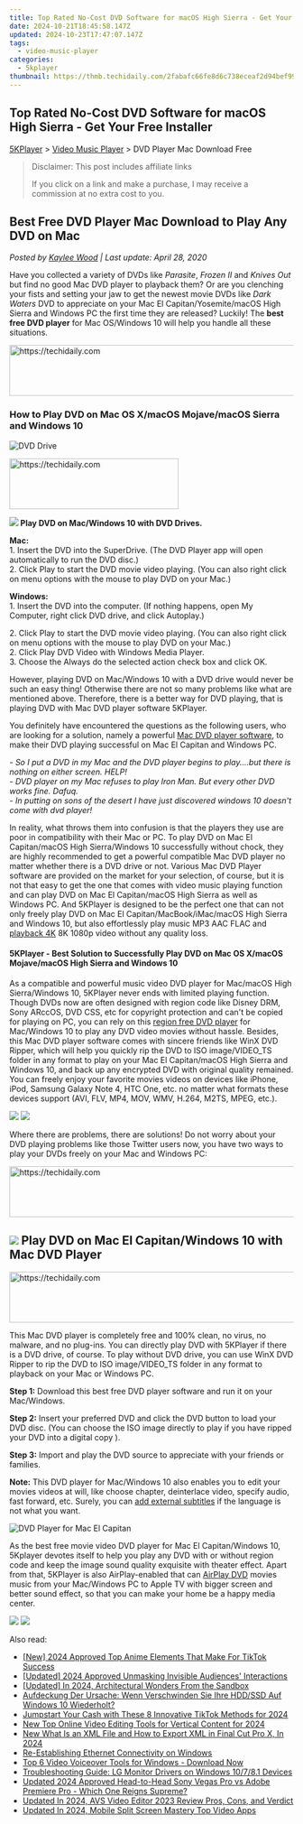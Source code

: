 ```yaml
---
title: Top Rated No-Cost DVD Software for macOS High Sierra - Get Your Free Installer
date: 2024-10-21T18:45:58.147Z
updated: 2024-10-23T17:47:07.147Z
tags:
  - video-music-player
categories:
  - 5kplayer
thumbnail: https://thmb.techidaily.com/2fabafc66fe8d6c738eceaf2d94bef9969abb79ce6dfc7f79cdd9561a56a5238.jpg
---
```


## Top Rated No-Cost DVD Software for macOS High Sierra - Get Your Free Installer

[5KPlayer](https://tools.techidaily.com/5kplayer/products/) \> [Video Music Player](https://tools.techidaily.com/5kplayer/video-music-player/) \> DVD Player Mac Download Free

>  Disclaimer: This post includes affiliate links
>
>  If you click on a link and make a purchase, I may receive a commission at no extra cost to you.
>

## Best Free DVD Player Mac Download to Play Any DVD on Mac

 _Posted by [Kaylee Wood](https://www.quora.com/profile/Amanda-Hu-21) | Last update: April 28, 2020_

Have you collected a variety of DVDs like _Parasite_, _Frozen II_ and _Knives Out_ but find no good Mac DVD player to playback them? Or are you clenching your fists and setting your jaw to get the newest movie DVDs like _Dark Waters_ DVD to appreciate on your Mac El Capitan/Yosemite/macOS High Sierra and Windows PC the first time they are released? Luckily! The **best free DVD player** for Mac OS/Windows 10 will help you handle all these situations.

<!-- affiliate ads begin -->
<a href="https://ephamedtechinc.pxf.io/c/5597632/2136623/26400" target="_top" id="2136623">
  <img src="//a.impactradius-go.com/display-ad/26400-2136623" border="0" alt="https://techidaily.com" width="728" height="90"/>
</a>
<img height="0" width="0" src="https://ephamedtechinc.pxf.io/i/5597632/2136623/26400" style="position:absolute;visibility:hidden;" border="0" />
<!-- affiliate ads end -->

### **How to Play DVD on Mac OS X/macOS Mojave/macOS Sierra and Windows 10**

![DVD Drive](https://www.5kplayer.com/video-music-player/img/dvd-drive.png) 

<!-- affiliate ads begin -->
<a href="https://aligracehair.sjv.io/c/5597632/2012415/19272" target="_top" id="2012415">
  <img src="//a.impactradius-go.com/display-ad/19272-2012415" border="0" alt="https://techidaily.com" width="300" height="90"/>
</a>
<img height="0" width="0" src="https://aligracehair.sjv.io/i/5597632/2012415/19272" style="position:absolute;visibility:hidden;" border="0" />
<!-- affiliate ads end -->

**![](https://www.5kplayer.com/video-music-player/../seoimg/1.png) Play DVD on Mac/Windows 10 with DVD Drives.** 

**Mac:**  
 1\. Insert the DVD into the SuperDrive. (The DVD Player app will open automatically to run the DVD disc.)  
 2\. Click Play to start the DVD movie video playing. (You can also right click on menu options with the mouse to play DVD on your Mac.)

**Windows:**  
 1\. Insert the DVD into the computer. (If nothing happens, open My Computer, right click DVD drive, and click Autoplay.) 

2\. Click Play to start the DVD movie video playing. (You can also right click on menu options with the mouse to play DVD on your Mac.)  
 2\. Click Play DVD Video with Windows Media Player.   
 3\. Choose the Always do the selected action check box and click OK.

However, playing DVD on Mac/Windows 10 with a DVD drive would never be such an easy thing! Otherwise there are not so many problems like what are mentioned above. Therefore, there is a better way for DVD playing, that is playing DVD with Mac DVD player software 5KPlayer.

You definitely have encountered the questions as the following users, who are looking for a solution, namely a powerful [Mac DVD player software](https://tools.techidaily.com/5kplayer/video-music-player/), to make their DVD playing successful on Mac El Capitan and Windows PC.

_\- So I put a DVD in my Mac and the DVD player begins to play....but there is nothing on either screen. HELP!_   
_\- DVD player on my Mac refuses to play Iron Man. But every other DVD works fine. Dafuq._   
_\- In putting on sons of the desert I have just discovered windows 10 doesn't come with dvd player!_

In reality, what throws them into confusion is that the players they use are poor in compatibility with their Mac or PC. To play DVD on Mac El Capitan/macOS High Sierra/Windows 10 successfully without chock, they are highly recommended to get a powerful compatible Mac DVD player no matter whether there is a DVD drive or not. Various Mac DVD Player software are provided on the market for your selection, of course, but it is not that easy to get the one that comes with video music playing function and can play DVD on Mac El Capitan/macOS High Sierra as well as Windows PC. And 5KPlayer is designed to be the perfect one that can not only freely play DVD on Mac El Capitan/MacBook/iMac/macOS High Sierra and Windows 10, but also effortlessly play music MP3 AAC FLAC and [playback 4K](https://tools.techidaily.com/5kplayer/video-music-player/) 8K 1080p video without any quality loss. 

#### **5KPlayer - Best Solution to Successfully Play DVD on Mac OS X/macOS Mojave/macOS High Sierra and Windows 10**

As a compatible and powerful music video DVD player for Mac/macOS High Sierra/Windows 10, 5KPlayer never ends with limited playing function. Though DVDs now are often designed with region code like Disney DRM, Sony ARccOS, DVD CSS, etc for copyright protection and can't be copied for playing on PC, you can rely on this [region free DVD player](https://tools.techidaily.com/5kplayer/video-music-player/) for Mac/Windows 10 to play any DVD video movies without hassle. Besides, this Mac DVD player software comes with sincere friends like WinX DVD Ripper, which will help you quickly rip the DVD to ISO image/VIDEO\_TS folder in any format to play on your Mac El Capitan/macOS High Sierra and Windows 10, and back up any encrypted DVD with original quality remained. You can freely enjoy your favorite movies videos on devices like iPhone, iPod, Samsung Galaxy Note 4, HTC One, etc. no matter what formats these devices support (AVI, FLV, MP4, MOV, WMV, H.264, M2TS, MPEG, etc.).

[![](https://www.5kplayer.com/video-music-player/../button/freedownbackwin.png)](https://tools.techidaily.com/5kplayer/products/) [![](https://www.5kplayer.com/video-music-player/../button/freedownbackmac.png)](https://tools.techidaily.com/5kplayer/products/) 

Where there are problems, there are solutions! Do not worry about your DVD playing problems like those Twitter users now, you have two ways to play your DVDs freely on your Mac and Windows PC:

<!-- affiliate ads begin -->
<a href="https://appsumo.8odi.net/c/5597632/2087389/7443" target="_top" id="2087389">
  <img src="//a.impactradius-go.com/display-ad/7443-2087389" border="0" alt="https://techidaily.com" width="728" height="90"/>
</a>
<img height="0" width="0" src="https://appsumo.8odi.net/i/5597632/2087389/7443" style="position:absolute;visibility:hidden;" border="0" />
<!-- affiliate ads end -->

## ![](https://www.5kplayer.com/video-music-player/../seoimg/2.png) Play DVD on Mac El Capitan/Windows 10 with Mac DVD Player

<!-- affiliate ads begin -->
<a href="https://appsumo.8odi.net/c/5597632/2087394/7443" target="_top" id="2087394">
  <img src="//a.impactradius-go.com/display-ad/7443-2087394" border="0" alt="https://techidaily.com" width="728" height="90"/>
</a>
<img height="0" width="0" src="https://appsumo.8odi.net/i/5597632/2087394/7443" style="position:absolute;visibility:hidden;" border="0" />
<!-- affiliate ads end -->

This Mac DVD player is completely free and 100% clean, no virus, no malware, and no plug-ins. You can directly play DVD with 5KPlayer if there is a DVD drive, of course. To play without DVD drive, you can use WinX DVD Ripper to rip the DVD to ISO image/VIDEO\_TS folder in any format to playback on your Mac or Windows PC.

**Step 1:** Download this best free DVD player software and run it on your Mac/Windows.

**Step 2:**  Insert your preferred DVD and click the DVD button to load your DVD disc. (You can choose the ISO image directly to play if you have ripped your DVD into a digital copy [](https://tools.techidaily.com/5kplayer/products/)).

**Step 3:**  Import and play the DVD source to appreciate with your friends or families.

**Note:** This DVD player for Mac/Windows 10 also enables you to edit your movies videos at will, like choose chapter, deinterlace video, specify audio, fast forward, etc. Surely, you can [add external subtitles](https://tools.techidaily.com/5kplayer/video-music-player/) if the language is not what you want.

![DVD Player for Mac El Capitan](https://www.5kplayer.com/video-music-player/img/xrq-5kp-12006.png) 

As the best free movie video DVD player for Mac El Capitan/Windows 10, 5Kplayer devotes itself to help you play any DVD with or without region code and keep the image sound quality exquisite with theater effect. Apart from that, 5KPlayer is also AirPlay-enabled that can [AirPlay DVD](https://tools.techidaily.com/5kplayer/airplay/) movies music from your Mac/Windows PC to Apple TV with bigger screen and better sound effect, so that you can make your home be a happy media center.

[![](https://www.5kplayer.com/video-music-player/../button/freedownwhitemac.png)](https://tools.techidaily.com/5kplayer/products/) [![](https://www.5kplayer.com/video-music-player/../button/freedownwhitewin.png)](https://tools.techidaily.com/5kplayer/products/)

<ins class="adsbygoogle"
     style="display:block"
     data-ad-format="autorelaxed"
     data-ad-client="ca-pub-7571918770474297"
     data-ad-slot="1223367746"></ins>

<ins class="adsbygoogle"
     style="display:block"
     data-ad-client="ca-pub-7571918770474297"
     data-ad-slot="8358498916"
     data-ad-format="auto"
     data-full-width-responsive="true"></ins>

<span class="atpl-alsoreadstyle">Also read:</span>
<div><ul>
<li><a href="https://tiktok-videos.techidaily.com/new-2024-approved-top-anime-elements-that-make-for-tiktok-success/"><u>[New] 2024 Approved Top Anime Elements That Make For TikTok Success</u></a></li>
<li><a href="https://vp-tips.techidaily.com/updated-2024-approved-unmasking-invisible-audiences-interactions/"><u>[Updated] 2024 Approved Unmasking Invisible Audiences' Interactions</u></a></li>
<li><a href="https://screen-activity-recording.techidaily.com/updated-in-2024-architectural-wonders-from-the-sandbox/"><u>[Updated] In 2024, Architectural Wonders From the Sandbox</u></a></li>
<li><a href="https://win-top.techidaily.com/aufdeckung-der-ursache-wenn-verschwinden-sie-ihre-hddssd-auf-windows-10-wiederholt/"><u>Aufdeckung Der Ursache: Wenn Verschwinden Sie Ihre HDD/SSD Auf Windows 10 Wiederholt?</u></a></li>
<li><a href="https://tiktok-clips.techidaily.com/jumpstart-your-cash-with-these-8-innovative-tiktok-methods-for-2024/"><u>Jumpstart Your Cash with These 8 Innovative TikTok Methods for 2024</u></a></li>
<li><a href="https://video-ai-editor.techidaily.com/new-top-online-video-editing-tools-for-vertical-content-for-2024/"><u>New Top Online Video Editing Tools for Vertical Content for 2024</u></a></li>
<li><a href="https://video-ai-editor.techidaily.com/new-what-is-an-xml-file-and-how-to-export-xml-in-final-cut-pro-x-in-2024/"><u>New What Is an XML File and How to Export XML in Final Cut Pro X, In 2024</u></a></li>
<li><a href="https://win11-tips.techidaily.com/re-establishing-ethernet-connectivity-on-windows/"><u>Re-Establishing Ethernet Connectivity on Windows</u></a></li>
<li><a href="https://video-ai-editor.techidaily.com/top-6-video-voiceover-tools-for-windows-download-now/"><u>Top 6 Video Voiceover Tools for Windows - Download Now</u></a></li>
<li><a href="https://hardware-updates.techidaily.com/troubleshooting-guide-lg-monitor-drivers-on-windows-10781-devices/"><u>Troubleshooting Guide: LG Monitor Drivers on Windows 10/7/8.1 Devices</u></a></li>
<li><a href="https://video-ai-editor.techidaily.com/updated-2024-approved-head-to-head-sony-vegas-pro-vs-adobe-premiere-pro-which-one-reigns-supreme/"><u>Updated 2024 Approved Head-to-Head Sony Vegas Pro vs Adobe Premiere Pro - Which One Reigns Supreme?</u></a></li>
<li><a href="https://video-ai-editor.techidaily.com/updated-in-2024-avs-video-editor-2023-review-pros-cons-and-verdict/"><u>Updated In 2024, AVS Video Editor 2023 Review Pros, Cons, and Verdict</u></a></li>
<li><a href="https://video-ai-editor.techidaily.com/updated-in-2024-mobile-split-screen-mastery-top-video-apps/"><u>Updated In 2024, Mobile Split Screen Mastery Top Video Apps</u></a></li>
</ul></div>


